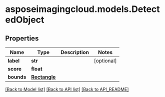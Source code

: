 # asposeimagingcloud.models.DetectedObject

## Properties
Name | Type | Description | Notes
------------ | ------------- | ------------- | -------------
**label** | **str** |  | [optional] 
**score** | **float** |  | 
**bounds** | [**Rectangle**](Rectangle.md) |  | 

[[Back to Model list]](API_README.md#documentation-for-models) [[Back to API list]](API_README.md#documentation-for-api-endpoints) [[Back to API_README]](API_README.md)


